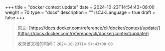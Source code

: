 +++
title = "docker context update"
date = 2024-10-23T14:54:43+08:00
weight = 70
type = "docs"
description = ""
isCJKLanguage = true
draft = false
+++

> 原文: [https://docs.docker.com/reference/cli/docker/context/update/](https://docs.docker.com/reference/cli/docker/context/update/)
>
> 收录该文档的时间：`2024-10-23T14:54:43+08:00`
